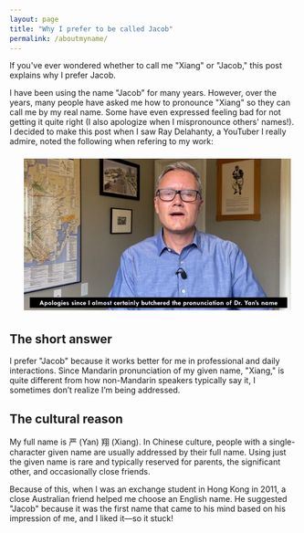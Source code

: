 ```yaml
---
layout: page
title: "Why I prefer to be called Jacob"
permalink: /aboutmyname/
---
```


If you've ever wondered whether to call me "Xiang" or "Jacob," this post explains why I prefer Jacob.

I have been using the name "Jacob" for many years. However, over the years, many people have asked me how to pronounce "Xiang" so they can call me by my real name. Some have even expressed feeling bad for not getting it quite right (I also apologize when I mispronounce others' names!). I decided to make this post when I saw Ray Delahanty, a YouTuber I really admire, noted the following when refering to my work:

[<img align="" width="468" height="266" src="https://github.com/jacobyan0/jacobyan0.github.io/raw/master/images/photos/RayDelahanty.jpg" style="vertical-align:middle;margin: 8px 25px">](https://www.youtube.com/watch?v=aGjc-gsh834&ab_channel=RayDelahanty%7CCityNerd)

## **The short answer** ##

I prefer "Jacob" because it works better for me in professional and daily interactions. Since Mandarin pronunciation of my given name, "Xiang," is quite different from how non-Mandarin speakers typically say it, I sometimes don’t realize I’m being addressed.


## **The cultural reason** ##
My full name is 严 (Yan) 翔 (Xiang). In Chinese culture, people with a single-character given name are usually addressed by their full name. Using just the given name is rare and typically reserved for parents, the significant other, and occasionally close friends.

Because of this, when I was an exchange student in Hong Kong in 2011, a close Australian friend helped me choose an English name. He suggested "Jacob" because it was the first name that came to his mind based on his impression of me, and I liked it—so it stuck!


